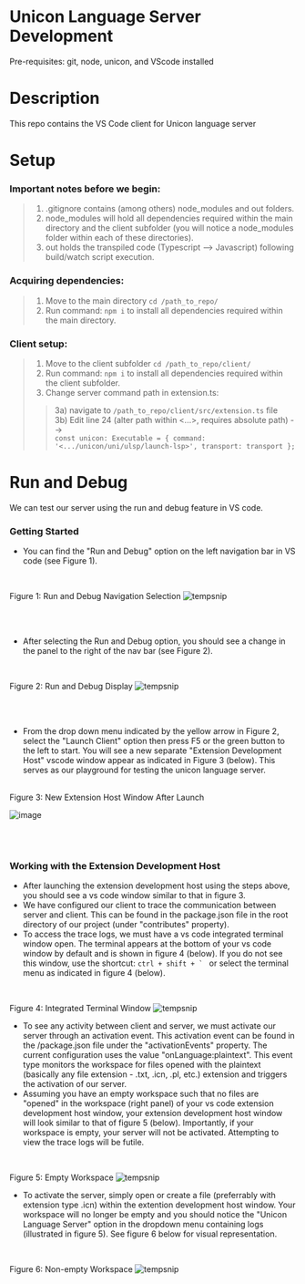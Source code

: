 # Unicon Language Server Development

Pre-requisites: git, node, unicon, and VScode installed

# Description

This repo contains the VS Code client for Unicon language server 

# Setup

### Important notes before we begin: <br />

> 1. .gitignore contains (among others) node_modules and out folders.<br />
> 2. node_modules will hold all dependencies required within the main directory and the client subfolder (you will notice a node_modules folder within each of these directories). <br />
> 3. out holds the transpiled code (Typescript --> Javascript) following build/watch script execution. <br />

### Acquiring dependencies: <br />

> 1. Move to the main directory `cd /path_to_repo/` <br />
> 2. Run command: `npm i` to install all dependencies required within the main directory. <br />

### Client setup: <br />

> 1. Move to the client subfolder `cd /path_to_repo/client/` <br />
> 2. Run command: `npm i` to install all dependencies required within the client subfolder. <br />
> 3. Change server command path in extension.ts: <br /> 
> > 3a) navigate to `/path_to_repo/client/src/extension.ts` file <br />
> > 3b) Edit line 24 (alter path within <...>, requires absolute path) --> <br />`const unicon: Executable = { command: '<.../unicon/uni/ulsp/launch-lsp>', transport: transport };`

# Run and Debug

We can test our server using the run and debug feature in VS code. 
<br />

### Getting Started

- You can find the "Run and Debug" option on the left navigation bar in VS code (see Figure 1).
<br />

Figure 1: Run and Debug Navigation Selection
![tempsnip](https://user-images.githubusercontent.com/80660221/201693239-13e15660-fec9-45fb-8945-217ed49a40dc.png)

<br /><br />

- After selecting the Run and Debug option, you should see a change in the panel to the right of the nav bar (see Figure 2).
<br />

Figure 2: Run and Debug Display
![tempsnip](https://user-images.githubusercontent.com/80660221/201693976-965d96cd-a63a-448b-9fe5-98bd26e73895.png)

<br />
<br />

- From the drop down menu indicated by the yellow arrow in Figure 2, select the "Launch Client" option then press F5 or the green button to the left to start. You will see a new separate "Extension Development Host" vscode window appear as indicated in Figure 3 (below). This serves as our playground for testing the unicon language server. 

<br />
Figure 3: New Extension Host Window After Launch 
<br />

![image](https://user-images.githubusercontent.com/80660221/201689356-331dcb3b-6153-477e-94d3-7b644cacc84a.png)

<br /><br />

### Working with the Extension Development Host

- After launching the extension development host using the steps above, you should see a vs code window similar to that in figure 3. <br />
- We have configured our client to trace the communication between server and client. This can be found in the package.json file in the root directory of our project (under "contributes" property). <br />
- To access the trace logs, we must have a vs code integrated terminal window open. The terminal appears at the bottom of your vs code window by default and is shown in figure 4 (below). If you do not see this window, use the shortcut:  ``ctrl + shift + ` `` or select the terminal menu as indicated in figure 4 (below). 

<br /> 

Figure 4: Integrated Terminal Window
![tempsnip](https://user-images.githubusercontent.com/80660221/201923571-fdae86a1-7de5-4206-821c-d704e3f98b79.png)

- To see any activity between client and server, we must activate our server through an activation event. This activation event can be found in the /package.json file under the "activationEvents" property. The current configuration uses the value "onLanguage:plaintext". This event type monitors the workspace for files opened with the plaintext (basically any file extension - .txt, .icn, .pl, etc.) extension and triggers the activation of our server.
- Assuming you have an empty workspace such that no files are "opened" in the workspace (right panel) of your vs code extension development host window, your extension development host window will look similar to that of figure 5 (below). Importantly, if your workspace is empty, your server will not be activated. Attempting to view the trace logs will be futile. 

<br />

Figure 5: Empty Workspace
![tempsnip](https://user-images.githubusercontent.com/80660221/201932122-f4634c5b-1724-4a5c-b6cb-7dcb7767ee31.png)

- To activate the server, simply open or create a file (preferrably with extension type .icn) within the extention development host window. Your workspace will no longer be empty and you should notice the "Unicon Language Server" option in the dropdown menu containing logs (illustrated in figure 5). See figure 6 below for visual representation.

<br />

Figure 6: Non-empty Workspace
![tempsnip](https://user-images.githubusercontent.com/80660221/201933614-f40a86a2-e720-41cc-9ddb-cd852dc792a3.png)



